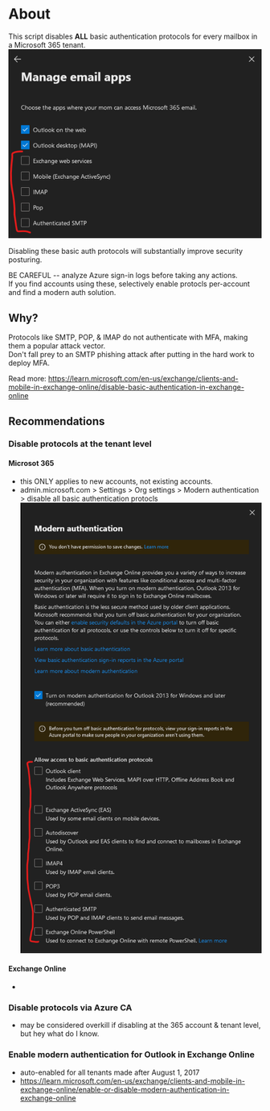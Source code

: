# About

This script disables **ALL** basic authentication protocols for every mailbox in a Microsoft 365 tenant.
![alt text](screenshot1.png)

Disabling these basic auth protocols will substantially improve security posturing.

BE CAREFUL -- analyze Azure sign-in logs before taking any actions.  
If you find accounts using these, selectively enable protocls per-account and find a modern auth solution.

## Why?

Protocols like SMTP, POP, & IMAP do not authenticate with MFA, making them a popular attack vector.  
Don't fall prey to an SMTP phishing attack after putting in the hard work to deploy MFA.

Read more: https://learn.microsoft.com/en-us/exchange/clients-and-mobile-in-exchange-online/disable-basic-authentication-in-exchange-online

## Recommendations

### Disable protocols at the tenant level

#### Microsot 365
- this ONLY applies to new accounts, not existing accounts.
- admin.microsoft.com > Settings > Org settings > Modern authentication > disable all basic authentication protocls
![alt text](screenshot2.png)

#### Exchange Online
- 

### Disable protocols via Azure CA
- may be considered overkill if disabling at the 365 account & tenant level, but hey what do I know.

### Enable modern authentication for Outlook in Exchange Online
- auto-enabled for all tenants made after August 1, 2017
- https://learn.microsoft.com/en-us/exchange/clients-and-mobile-in-exchange-online/enable-or-disable-modern-authentication-in-exchange-online
